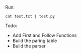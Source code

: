 Run:

`cat test.txt | test.py`

Todo:
- Add First and Follow Functions
- Build the paring table
- Build the parser